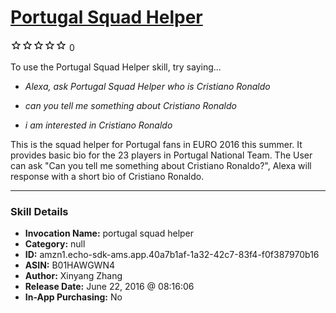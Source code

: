 # [Portugal Squad Helper](http://alexa.amazon.com/#skills/amzn1.echo-sdk-ams.app.40a7b1af-1a32-42c7-83f4-f0f387970b16)
![0 stars](../../images/ic_star_border_black_18dp_1x.png)![0 stars](../../images/ic_star_border_black_18dp_1x.png)![0 stars](../../images/ic_star_border_black_18dp_1x.png)![0 stars](../../images/ic_star_border_black_18dp_1x.png)![0 stars](../../images/ic_star_border_black_18dp_1x.png) 0

To use the Portugal Squad Helper skill, try saying...

* *Alexa, ask Portugal Squad Helper who is Cristiano Ronaldo*

* *can you tell me something about Cristiano Ronaldo*

* *i am interested in Cristiano Ronaldo*

This is the squad helper for Portugal fans in EURO 2016 this summer. It provides basic bio for the 23 players in Portugal National Team. The User can ask "Can you tell me something about Cristiano Ronaldo?", Alexa will response with a short bio of Cristiano Ronaldo.

***

### Skill Details

* **Invocation Name:** portugal squad helper
* **Category:** null
* **ID:** amzn1.echo-sdk-ams.app.40a7b1af-1a32-42c7-83f4-f0f387970b16
* **ASIN:** B01HAWGWN4
* **Author:** Xinyang Zhang
* **Release Date:** June 22, 2016 @ 08:16:06
* **In-App Purchasing:** No
